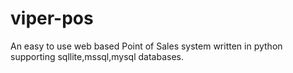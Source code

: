 viper-pos
=========

An easy to use web based Point of Sales system written in python supporting sqllite,mssql,mysql databases.